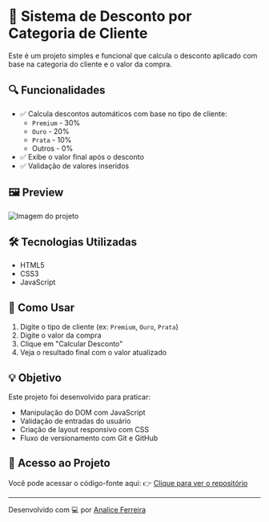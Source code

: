 # 🧾 Sistema de Desconto por Categoria de Cliente

Este é um projeto simples e funcional que calcula o desconto aplicado com base na categoria do cliente e o valor da compra.

## 🔍 Funcionalidades

- ✅ Calcula descontos automáticos com base no tipo de cliente:
  - `Premium` - 30%
  - `Ouro` - 20%
  - `Prata` - 10%
  - Outros - 0%
- ✅ Exibe o valor final após o desconto
- ✅ Validação de valores inseridos

## 🖼️ Preview

![Imagem do projeto](coloque-aqui-uma-imagem-ou-gif-captura.gif)

## 🛠️ Tecnologias Utilizadas

- HTML5
- CSS3
- JavaScript

## 🚀 Como Usar

1. Digite o tipo de cliente (ex: `Premium`, `Ouro`, `Prata`)
2. Digite o valor da compra
3. Clique em "Calcular Desconto"
4. Veja o resultado final com o valor atualizado

## 💡 Objetivo

Este projeto foi desenvolvido para praticar:
- Manipulação do DOM com JavaScript
- Validação de entradas do usuário
- Criação de layout responsivo com CSS
- Fluxo de versionamento com Git e GitHub

## 📁 Acesso ao Projeto

Você pode acessar o código-fonte aqui:
👉 [Clique para ver o repositório](https://github.com/analiceferreirads1/sistema-de-desconto)

---

Desenvolvido com 💻 por [Analice Ferreira](https://github.com/analiceferreirads1)
